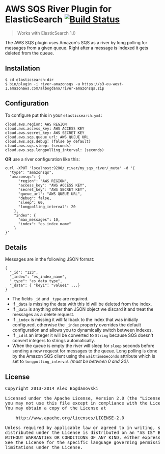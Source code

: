 # AWS SQS River Plugin for ElasticSearch [![Build Status](https://travis-ci.org/albogdano/elasticsearch-river-amazonsqs.svg?branch=master)](https://travis-ci.org/albogdano/elasticsearch-river-amazonsqs)

> Works with ElasticSearch 1.0

The AWS SQS plugin uses Amazon's SQS as a river by long polling for messages from a given queue. 
Right after a message is indexed it gets deleted from the queue.

## Installation

````
$ cd elasticsearch-dir
$ bin/plugin -i river-amazonsqs -u https://s3-eu-west-1.amazonaws.com/albogdano/river-amazonsqs.zip
````
## Configuration

To configure put this in your `elasticsearch.yml`:

    cloud.aws.region: AWS REGION
    cloud.aws.access_key: AWS ACCESS KEY
    cloud.aws.secret_key: AWS SECRET KEY
    cloud.aws.sqs.queue_url: AWS QUEUE URL
    cloud.aws.sqs.debug: (false by default)
    cloud.aws.sqs.sleep: (seconds)
    cloud.aws.sqs.longpolling_interval: (seconds)

**OR** use a river configuration like this:

    curl -XPUT 'localhost:9200/_river/my_sqs_river/_meta' -d '{
      "type": "amazonsqs",
      "amazonsqs": {
          "region": "AWS REGION",
          "access_key": "AWS ACCESS KEY",
          "secret_key": "AWS SECRET KEY",
          "queue_url": "AWS QUEUE URL",
          "debug": false,
          "sleep": 60,
          "longpolling_interval": 20
        },
        "index": {
          "max_messages": 10,
          "index": "es_index_name"
        }
    }'

## Details

Messages are in the following JSON format:

    {
      "_id": "123",
      "_index": "es_index_name",
      "_type": "es_data_type",
      "_data": { "key1": "value1" ...}
    }

- The fields `_id` and `_type` are required. 
- If `_data` is missing the data with this id will be deleted from the index. 
- If `_data` is anything other than JSON object we discard it and treat the messages as a delete request.
- If `_index` is missing it will fallback to the index that was initially configured, 
otherwise the `_index` property overrides the default configuration and allows you to dynamically switch between indexes.
- If `_id` is an integer it will be converted to `String` because SQS doesn't convert integers to strings automatically.
- When the queue is empty the river will sleep for `sleep` seconds before sending a new request for messages to the queue.
Long polling is done by the Amazon SQS client using the `waitTimeSeconds` attribute which is set to `longpolling_interval` _(must be between 0 and 20)_.

## License
<pre>
Copyright 2013-2014 Alex Bogdanovski

Licensed under the Apache License, Version 2.0 (the "License");
you may not use this file except in compliance with the License.
You may obtain a copy of the License at

    http://www.apache.org/licenses/LICENSE-2.0

Unless required by applicable law or agreed to in writing, software
distributed under the License is distributed on an "AS IS" BASIS,
WITHOUT WARRANTIES OR CONDITIONS OF ANY KIND, either express or implied.
See the License for the specific language governing permissions and
limitations under the License.
</pre>